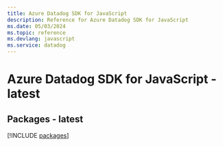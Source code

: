 ```yaml
---
title: Azure Datadog SDK for JavaScript
description: Reference for Azure Datadog SDK for JavaScript
ms.date: 05/03/2024
ms.topic: reference
ms.devlang: javascript
ms.service: datadog
---
```

# Azure Datadog SDK for JavaScript - latest
## Packages - latest
[!INCLUDE [packages](datadog-index.md)]